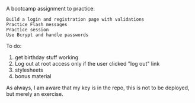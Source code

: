 A bootcamp assignment to practice:


    Build a login and registration page with validations
    Practice Flash messages
    Practice session
    Use Bcrypt and handle passwords


To do:
1. get birthday stuff working
2. Log out at root access only if the user clicked "log out" link
3. stylesheets
4. bonus material


As always, I am aware that my key is in the repo, this is not to be deployed, but merely an exercise.